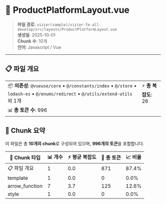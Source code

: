 # 📄 ProductPlatformLayout.vue

> **파일 경로**: `vizier(sample)/vizier-fe-all-develop/src/layouts/ProductPlatformLayout.vue`  
> **생성일**: 2025-10-01  
> **Chunk 수**: 10개  
> **언어**: Javascript / Vue
---





## 📋 파일 개요

| | |
|--|--|
| 📦 **의존성**: `@vueuse/core` • `@/constants/index` • `@/store` • `lodash-es` • `@/enums/redirect` • `@/utils/extend-utils` 외 1개 | ⚡ **총 복잡도**: 26 |
| 📊 **총 토큰 수**: 996 |  |






## 🧩 Chunk 요약

이 파일은 총 **10개의 chunk**로 구성되어 있으며, **996개의 토큰**을 포함합니다.

| 🧩 Chunk 타입 | 📊 개수 | ⚡ 평균 복잡도 | 📝 총 토큰 | 📈 비율 |
|---------------|--------|-------------|----------|--------|
| 📋 파일 개요 | 1 | 0.0 | 871 | 87.4% |
| template | 1 | 0.0 | 0 | 0.0% |
| arrow_function | 7 | 3.7 | 125 | 12.6% |
| style | 1 | 0.0 | 0 | 0.0% |

